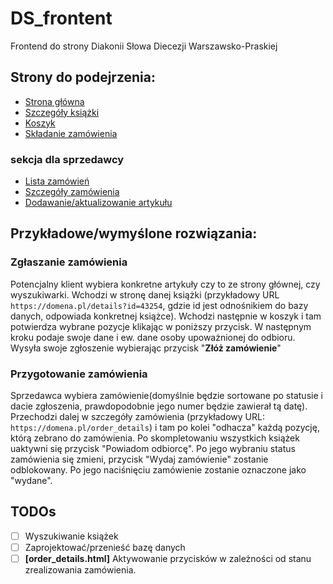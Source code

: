 # DS_frontent
Frontend do strony Diakonii Słowa Diecezji Warszawsko-Praskiej

## Strony do podejrzenia:
- [Strona główna](https://barpotroszek.github.io/DS_frontent/index.html)
- [Szczegóły książki](https://barpotroszek.github.io/DS_frontent/details.html)
- [Koszyk](https://barpotroszek.github.io/DS_frontent/basket.html)
- [Składanie zamówienia](https://barpotroszek.github.io/DS_frontent/submit_order.html)

### sekcja dla sprzedawcy
- [Lista zamówień](https://barpotroszek.github.io/DS_frontent/orders_list.html)
- [Szczegóły zamówienia](https://barpotroszek.github.io/DS_frontent/order_details.html)
- [Dodawanie/aktualizowanie artykułu](https://barpotroszek.github.io/DS_frontent/create_item.html)


## Przykładowe/wymyślone rozwiązania:
### Zgłaszanie zamówienia
Potencjalny klient wybiera konkretne artykuły czy to ze strony głównej, czy wyszukiwarki. Wchodzi w stronę danej książki (przykładowy URL `https://domena.pl/details?id=43254`, gdzie id jest odnośnikiem do bazy danych, odpowiada konkretnej książce). Wchodzi następnie w koszyk i tam potwierdza wybrane pozycje klikając w poniższy przycisk. W następnym kroku podaje swoje dane i ew. dane osoby upoważnionej do odbioru. Wysyła swoje zgłoszenie wybierając przycisk "**Złóż zamówienie**"

### Przygotowanie zamówienia
Sprzedawca wybiera zamówienie(domyślnie będzie sortowane po statusie i dacie zgłoszenia, prawdopodobnie jego numer będzie zawierał tą datę). Przechodzi dalej w szczegóły zamówienia (przykładowy URL: `https://domena.pl/order_details`) i tam po kolei "odhacza" każdą pozycję, którą zebrano do zamówienia. Po skompletowaniu wszystkich książek uaktywni się przycisk "Powiadom odbiorcę". Po jego wybraniu status zamówienia się zmieni, przycisk "Wydaj zamówienie" zostanie odblokowany. Po jego naciśnięciu zamówienie zostanie oznaczone jako "wydane".




## TODOs
- [ ] Wyszukiwanie książek
- [ ] Zaprojektować/przenieść bazę danych
- [ ] **[order_details.html]** Aktywowanie przycisków w zależności od stanu zrealizowania zamówienia.